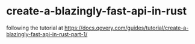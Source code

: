 # create-a-blazingly-fast-api-in-rust
following the tutorial at https://docs.qovery.com/guides/tutorial/create-a-blazingly-fast-api-in-rust-part-1/
